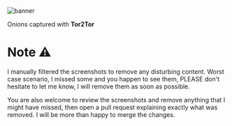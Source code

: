 ![banner](https://github.com/rly0nheart/tor2tor-db/assets/74001397/22319791-daab-41ba-96da-b7bd1a3e6c0f)

Onions captured with **Tor2Tor**

# Note ⚠️
I manually filtered the screenshots to remove any disturbing content. Worst case scenario, I missed some and you happen to see them, PLEASE don't hesitate to let me know, I will remove them as soon as possible.

You are also welcome to review the screenshots and remove anything that I might have missed, then open a pull request explaining exactly what was removed. I will be more than happy to merge the changes.
